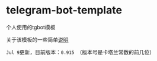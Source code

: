 # telegram-bot-template
个人使用的tgbot模板

关于该模板的一些简单[说明](https://chr.fan/python-tgbot-template/)

`Jul 9`更新，目前版本：`0.915 `（版本号是卡塔兰常数的前几位）

